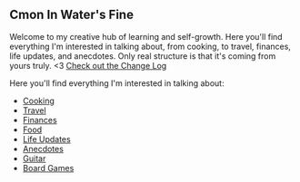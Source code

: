 ## Cmon In Water's Fine
Welcome to my creative hub of learning and self-growth. Here you'll find everything I'm interested in talking about, from 
cooking, to travel, finances, life updates, and anecdotes. Only real structure is that it's coming from yours truly. <3 
[Check out the Change Log]( /changelog/ )

Here you'll find everything I'm interested in talking about:
- [Cooking](#)
- [Travel](#)
- [Finances](#)
- [Food](#)
- [Life Updates](#)
- [Anecdotes](#)
- [Guitar](#)
- [Board Games](#)



